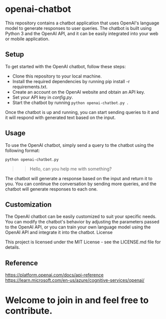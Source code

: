 # openai-chatbot

This repository contains a chatbot application that uses OpenAI's language model to generate responses to user queries. The chatbot is built using Python 3 and the OpenAI API, and it can be easily integrated into your web or mobile application.

## Setup

To get started with the OpenAI chatbot, follow these steps:

- Clone this repository to your local machine.
- Install the required dependencies by running pip install -r requirements.txt.
- Create an account on the OpenAI website and obtain an API key.
- Set your API key in *config.py*.
- Start the chatbot by running ```python openai-chatbot.py ```.

Once the chatbot is up and running, you can start sending queries to it and it will respond with generated text based on the input.

## Usage

To use the OpenAI chatbot, simply send a query to the chatbot using the following format:

```python openai-chatbot.py```

>> Hello, can you help me with something?

The chatbot will generate a response based on the input and return it to you. You can continue the conversation by sending more queries, and the chatbot will generate responses to each one.

## Customization

The OpenAI chatbot can be easily customized to suit your specific needs. You can modify the chatbot's behavior by adjusting the parameters passed to the OpenAI API, or you can train your own language model using the OpenAI API and integrate it into the chatbot.
License

This project is licensed under the MIT License - see the LICENSE.md file for details.

## Reference
https://platform.openai.com/docs/api-reference  
https://learn.microsoft.com/en-us/azure/cognitive-services/openai/

# Welcome to join in and feel free to contribute.
